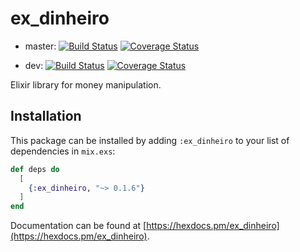 # ex_dinheiro

 - master: [![Build Status](https://travis-ci.org/ramondelemos/ex_dinheiro.svg?branch=master)](https://travis-ci.org/ramondelemos/ex_dinheiro?branch=master)
 [![Coverage Status](https://coveralls.io/repos/github/ramondelemos/ex_dinheiro/badge.svg?branch=master)](https://coveralls.io/github/ramondelemos/ex_dinheiro?branch=master)

 - dev: [![Build Status](https://travis-ci.org/ramondelemos/ex_dinheiro.svg?branch=dev)](https://travis-ci.org/ramondelemos/ex_dinheiro?branch=dev)
 [![Coverage Status](https://coveralls.io/repos/github/ramondelemos/ex_dinheiro/badge.svg?branch=dev)](https://coveralls.io/github/ramondelemos/ex_dinheiro?branch=dev)

Elixir library for money manipulation.

## Installation

This package can be installed by adding `:ex_dinheiro` to your list of dependencies in `mix.exs`:

```elixir
def deps do
  [
    {:ex_dinheiro, "~> 0.1.6"}
  ]
end
```

Documentation can be found at [https://hexdocs.pm/ex_dinheiro](https://hexdocs.pm/ex_dinheiro).


